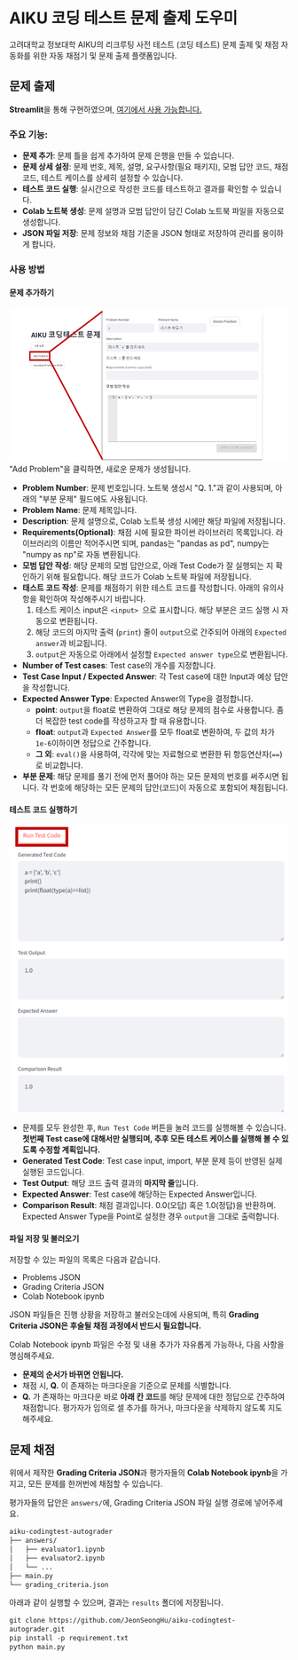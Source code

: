 # AIKU 코딩 테스트 문제 출제 도우미
고려대학교 정보대학 AIKU의 리크루팅 사전 테스트 (코딩 테스트) 문제 출제 및 채점 자동화를 위한 자동 채점기 및 문제 출제 플랫폼입니다.

## 문제 출제

**Streamlit**을 통해 구현하였으며, [여기에서 사용 가능합니다.](https://jeonseonghu-aiku-codingtest-autograder-app-6hlyak.streamlit.app/)

### 주요 기능:

- **문제 추가**: 문제 틀을 쉽게 추가하여 문제 은행을 만들 수 있습니다.
- **문제 상세 설정**: 문제 번호, 제목, 설명, 요구사항(필요 패키지), 모범 답안 코드, 채점 코드, 테스트 케이스를 상세히 설정할 수 있습니다.
- **테스트 코드 실행**: 실시간으로 작성한 코드를 테스트하고 결과를 확인할 수 있습니다.
- **Colab 노트북 생성**: 문제 설명과 모범 답안이 담긴 Colab 노트북 파일을 자동으로 생성합니다.
- **JSON 파일 저장**: 문제 정보와 채점 기준을 JSON 형태로 저장하여 관리를 용이하게 합니다.

### 사용 방법

#### 문제 추가하기
![img_1.png](docs/img_1.png)
"Add Problem"을 클릭하면, 새로운 문제가 생성됩니다.
- **Problem Number**: 문제 번호입니다. 노트북 생성시 "Q. 1."과 같이 사용되며, 아래의 "부분 문제" 필드에도 사용됩니다.
- **Problem Name**: 문제 제목입니다.
- **Description**: 문제 설명으로, Colab 노트북 생성 시에만 해당 파일에 저장됩니다.
- **Requirements(Optional)**: 채점 시에 필요한 파이썬 라이브러리 목록입니다. 라이브러리의 이름만 적어주시면 되며, pandas는 "pandas as pd", numpy는 "numpy as np"로 자동 변환됩니다.
- **모범 답안 작성**: 해당 문제의 모범 답안으로, 아래 Test Code가 잘 실행되는 지 확인하기 위해 필요합니다. 해당 코드가 Colab 노트북 파일에 저장됩니다.
- **태스트 코드 작성**: 문제를 채점하기 위한 테스트 코드를 작성합니다. 아래의 유의사항을 확인하여 작성해주시기 바랍니다.
  1. 테스트 케이스 input은 `<input> `으로 표시합니다. 해당 부분은 코드 실행 시 자동으로 변환됩니다.
  2. 해당 코드의 마지막 출력 (`print`) 줄이 `output`으로 간주되어 아래의 `Expected answer`과 비교됩니다.
  3. `output`은 자동으로 아래에서 설정할 `Expected answer type`으로 변환됩니다.
- **Number of Test cases**: Test case의 개수를 지정합니다.
- **Test Case Input / Expected Answer**: 각 Test case에 대한 Input과 예상 답안을 작성합니다.
- **Expected Answer Type**: Expected Answer의 Type을 결정합니다.
  - **point**: `output`을 float로 변환하여 그대로 해당 문제의 점수로 사용합니다. 좀 더 복잡한 test code를 작성하고자 할 때 유용합니다.
  - **float**: `output`과 `Expected Answer`를 모두 float로 변환하여, 두 값의 차가 `1e-6`이하이면 정답으로 간주합니다.
  - **그 외**: `eval()`을 사용하여, 각각에 맞는 자료형으로 변환한 뒤 항등연산자(`==`)로 비교합니다.
- **부분 문제**: 해당 문제를 풀기 전에 먼저 풀어야 하는 모든 문제의 번호를 써주시면 됩니다. 각 번호에 해당하는 모든 문제의 답안(코드)이 자동으로 포함되어 채점됩니다.

#### 테스트 코드 실행하기
![img_2.png](docs/img_2.png)
- 문제를 모두 완성한 후, `Run Test Code` 버튼을 눌러 코드를 실행해볼 수 있습니다. **첫번째 Test case에 대해서만 실행되며, 추후 모든 테스트 케이스를 실행해 볼 수 있도록 수정할 계획입니다.**
- **Generated Test Code**: Test case input, import, 부분 문제 등이 반영된 실제 실행된 코드입니다.
- **Test Output**: 해당 코드 출력 결과의 **마지막 줄**입니다.
- **Expected Answer**: Test case에 해당하는 Expected Answer입니다.
- **Comparison Result**: 채점 결과입니다. 0.0(오답) 혹은 1.0(정답)을 반환하며. Expected Answer Type을 Point로 설정한 경우 `output`을 그대로 출력합니다.

#### 파일 저장 및 불러오기
저장할 수 있는 파일의 목록은 다음과 같습니다.
- Problems JSON
- Grading Criteria JSON
- Colab Notebook ipynb

JSON 파일들은 진행 상황을 저장하고 불러오는데에 사용되며, 특히 **Grading Criteria JSON은 후술될 채점 과정에서 반드시 필요합니다.**

Colab Notebook ipynb 파일은 수정 및 내용 추가가 자유롭게 가능하나, 다음 사항을 명심해주세요.
- **문제의 순서가 바뀌면 안됩니다.**
- 채점 시, **Q.** 이 존재하는 마크다운을 기준으로 문제를 식별합니다.
- **Q.** 가 존재하는 마크다운 바로 **아래 칸 코드**를 해당 문제에 대한 정답으로 간주하여 채점합니다. 평가자가 임의로 셀 추가를 하거나, 마크다운을 삭제하지 않도록 지도해주세요.

## 문제 채점

위에서 제작한 **Grading Criteria JSON**과 평가자들의 **Colab Notebook ipynb**을 가지고, 모든 문제를 한꺼번에 채점할 수 있습니다.

평가자들의 답안은 `answers/`에, Grading Criteria JSON 파일 실행 경로에 넣어주세요.

```
aiku-codingtest-autograder
├── answers/
│   ├── evaluator1.ipynb
│   ├── evaluator2.ipynb
│   └── ...
├── main.py
└── grading_criteria.json
```

아래과 같이 실행할 수 있으며, 결과는 `results` 폴더에 저장됩니다.

```
git clone https://github.com/JeonSeongHu/aiku-codingtest-autograder.git
pip install -p requirement.txt
python main.py
```
